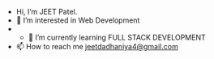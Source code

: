 -  Hi, I’m JEET Patel.
- 👀 I’m interested in Web Development
- - 🌱 I’m currently learning FULL STACK DEVELOPMENT 
- 📫 How to reach me jeetdadhaniya4@gmail.com
